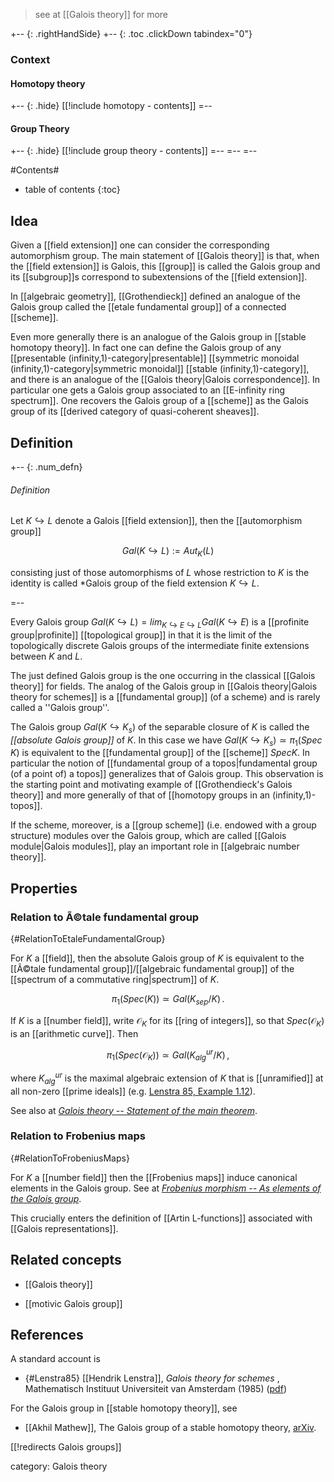 
> see at [[Galois theory]] for more

+-- {: .rightHandSide}
+-- {: .toc .clickDown tabindex="0"}
### Context
#### Homotopy theory
+-- {: .hide}
[[!include homotopy - contents]]
=--
#### Group Theory
+-- {: .hide}
[[!include group theory - contents]]
=--
=--
=--


#Contents#
* table of contents
{:toc}

## Idea

Given a [[field extension]] one can consider the corresponding automorphism group.  The main statement of [[Galois theory]] is that, when the [[field extension]] is Galois, this [[group]] is called the Galois group and its [[subgroup]]s correspond to subextensions of the [[field extension]].

In [[algebraic geometry]], [[Grothendieck]] defined an analogue of the Galois group called the [[etale fundamental group]] of a connected [[scheme]].

Even more generally there is an analogue of the Galois group in [[stable homotopy theory]].  In fact one can define the Galois group of any [[presentable (infinity,1)-category|presentable]] [[symmetric monoidal (infinity,1)-category|symmetric monoidal]] [[stable (infinity,1)-category]], and there is an analogue of the [[Galois theory|Galois correspondence]].  In particular one gets a Galois group associated to an [[E-infinity ring spectrum]].  One recovers the Galois group of a [[scheme]] as the Galois group of its [[derived category of quasi-coherent sheaves]].

## Definition

+-- {: .num_defn}
###### Definition

Let $K\hookrightarrow L$ denote a Galois [[field extension]], then the [[automorphism group]]

$$Gal(K\hookrightarrow L):=Aut_K(L)$$

consisting just of those automorphisms of $L$ whose restriction to $K$ is the identity is called *Galois group of the field extension $K\hookrightarrow L$.

=--

Every Galois group $Gal(K\hookrightarrow L)=lim_{K\hookrightarrow E\hookrightarrow L}Gal (K\hookrightarrow E)$  is a [[profinite group|profinite]] [[topological group]] in that it is the limit of the topologically discrete Galois groups of the intermediate finite extensions between $K$ and $L$.

The just defined Galois group is the one occurring in the classical [[Galois theory]] for fields. The analog of the Galois group in [[Galois theory|Galois theory for schemes]] is a [[fundamental group]] (of a scheme) and is rarely called a ''Galois group''.

The Galois group $Gal(K\hookrightarrow K_s)$ of the separable closure of $K$ is called the *[[absolute Galois group]]* of $K$. In this case we have $Gal(K\hookrightarrow K_s)\simeq \pi_1(Spec\; K)$ is equivalent to the [[fundamental group]] of the [[scheme]] $Spec K$. In particular the notion of [[fundamental group of a topos|fundamental group (of a point of) a topos]] generalizes that of Galois group. This observation is the starting point and motivating example of [[Grothendieck's Galois theory]] and more generally of that of [[homotopy groups in an (infinity,1)-topos]].

If the scheme, moreover, is a [[group scheme]] (i.e. endowed with a group structure) modules over the Galois group, which are called [[Galois module|Galois modules]], play an important role in [[algebraic number theory]].

## Properties

### Relation to Ã©tale fundamental group
 {#RelationToEtaleFundamentalGroup}

For $K$ a [[field]], then the absolute Galois group of $K$ is equivalent to the [[Ã©tale fundamental group]]/[[algebraic fundamental group]] of the [[spectrum of a commutative ring|spectrum]] of $K$.

$$
   \pi_1(Spec(K)) \simeq Gal(K_{sep}/K)
  \,.
$$

If $K$ is a [[number field]], write $\mathcal{O}_K$ for its [[ring of integers]], so that $Spec(\mathcal{O}_K)$ is an [[arithmetic curve]]. Then 

$$
  \pi_1(Spec(\mathcal{O}_K)) \simeq Gal(K_{alg}^{ur}/K)
  \,,
$$

where $K_{alg}^{ur}$ is the maximal algebraic extension of $K$ that is [[unramified]] at all non-zero [[prime ideals]] (e.g. [Lenstra 85, Example 1.12](#Lenstra85)). 

See also at _[Galois theory -- Statement of the main theorem](Galois+theory#StatementOfMainTheorem)_.


### Relation to Frobenius maps
 {#RelationToFrobeniusMaps}

For $K$ a [[number field]] then the [[Frobenius maps]] induce canonical elements in the Galois group. See at _[Frobenius morphism -- As elements of the Galois group](Frobenius+morphism#AsElementsOfGaloisGroup)_.

This crucially enters the definition of [[Artin L-functions]] associated with [[Galois representations]].

## Related concepts

* [[Galois theory]]

* [[motivic Galois group]]

## References

A standard account is

* {#Lenstra85} [[Hendrik Lenstra]], _Galois theory for schemes_ , Mathematisch Instituut Universiteit van Amsterdam (1985) ([pdf](http://websites.math.leidenuniv.nl/algebra/GSchemes.pdf))
 

For the Galois group in [[stable homotopy theory]], see

* [[Akhil Mathew]], The Galois group of a stable homotopy theory, [arXiv](http://arxiv.org/abs/1404.2156).

[[!redirects Galois groups]]

category: Galois theory